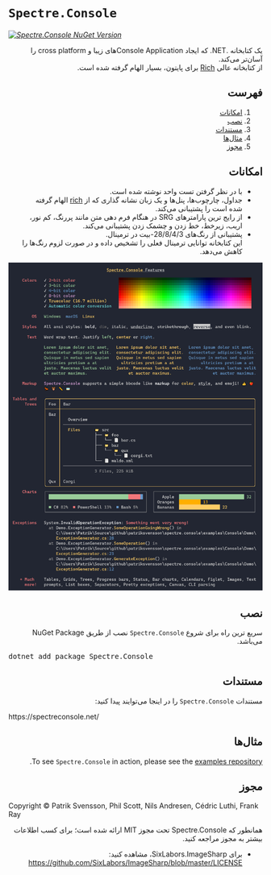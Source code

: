# `Spectre.Console`

_[![Spectre.Console NuGet Version](https://img.shields.io/nuget/v/spectre.console.svg?style=flat&label=NuGet%3A%20Spectre.Console)](https://www.nuget.org/packages/spectre.console)_

<div dir="rtl">

یک کتابخانه .NET. که ایجاد Console Applicationهای زیبا و cross platform را آسان‌تر می‌کند.  
از کتابخانه عالی [Rich](https://github.com/willmcgugan/rich)  برای پایتون، بسیار الهام گرفته شده است.

## فهرست

1. [امکانات](#features)
2. [نصب](#installing)
3. [مستندات](#documentation)
4. [مثال‌ها](#examples)
5. [مجوز](#license)

<h2 id="features">امکانات</h2>

* با در نظر گرفتن تست واحد نوشته شده است.
* جداول، چارچوب‌ها، پنل‌ها و یک زبان نشانه گذاری که از [rich](https://github.com/willmcgugan/rich) الهام گرفته شده است را پشتیبانی می‌کند.
* از رایج ترین پارامترهای SRG در هنگام فرم دهی متن مانند پررنگ، کم نور، اریب، زیرخط، خط زدن و چشمک زدن پشتیبانی می‌کند.
* پشتیبانی از رنگ‌های 28/8/4/3-بیت در ترمینال.  
  این کتابخانه توانایی ترمینال فعلی را تشخیص داده و در صورت لزوم رنگ‌ها را کاهش می‌دهد.


![Example](docs/input/assets/images/example.png)

<h2 id="installing">نصب</h2>

سریع ترین راه برای شروع `Spectre.Console` نصب از طریق NuGet Package می‌باشد.

<pre dir="ltr">
dotnet add package Spectre.Console
</pre>

<h2 id="documentation">مستندات</h2>

مستندات `Spectre.Console` را در اینجا می‌توایند پیدا کنید:

<div dir="ltr">
https://spectreconsole.net/
</div>

<h2 id="examples">مثال‌ها</h2>

To see `Spectre.Console` in action, please see the 
[examples repository](https://github.com/spectreconsole/examples).

<h2 id="license">مجوز</h2>

<div dir="ltr">
Copyright © Patrik Svensson, Phil Scott, Nils Andresen, Cédric Luthi, Frank Ray
</div>

همانطور که Spectre.Console تحت مجوز MIT ارائه شده است؛ برای کسب اطلاعات بیشتر به مجوز مراجعه کنید.

* برای SixLabors.ImageSharp، مشاهده کنید: https://github.com/SixLabors/ImageSharp/blob/master/LICENSE

</div>
